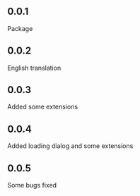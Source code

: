## 0.0.1

Package

## 0.0.2
English translation

## 0.0.3
Added some extensions

## 0.0.4
Added loading dialog and some extensions

## 0.0.5
Some bugs fixed
